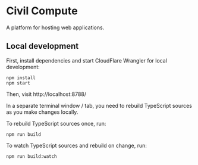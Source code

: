 # Civil Compute

A platform for hosting web applications.

## Local development

First, install dependencies and start CloudFlare Wrangler for local development:

```
npm install
npm start
```

Then, visit http://localhost:8788/

In a separate terminal window / tab, you need to rebuild TypeScript sources as you make changes locally.

To rebuild TypeScript sources once, run:

```
npm run build
```

To watch TypeScript sources and rebuild on change, run:

```
npm run build:watch
```
